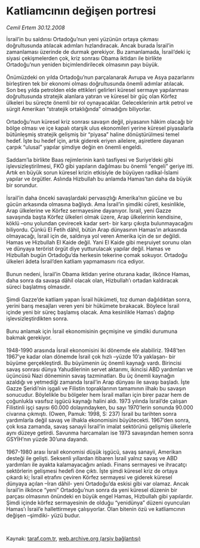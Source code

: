 # Katliamcının değişen portresi

*Cemil Ertem 30.12.2008*

<div class="taraf_structure_2col_1zq">
<div class="margen_n">



 <p>İsrail’in bu saldırısı Ortadoğu’nun yeni yüzünün ortaya çıkması doğrultusunda atılacak adımları hızlandıracak. Ancak burada İsrail’in zamanlaması üzerinde de durmak gerekiyor. Bu zamanlamada, İsrail’deki iç siyasi çekişmelerden çok, kriz sonrası Obama iktidarı ile birlikte Ortadoğu’nun yeniden biçimlendirilecek olmasının payı büyük. <br/><br/>Önümüzdeki on yılda Ortadoğu’nun parçalanarak Avrupa ve Asya pazarlarını birleştiren tek bir ekonomi olması doğrultusunda önemli adımlar atılacak. Son beş yılda petrolden elde ettikleri gelirleri küresel sermaye yapılanması doğrultusunda stratejik alanlara yatıran ve küresel bir güç olan Körfez ülkeleri bu süreçte önemli bir rol oynayacaklar. Geleceklerinin artık petrol ve sürgit Amerikan “stratejik ortaklığında” olmadığını biliyorlar. <br/><br/>Ortadoğu’nun küresel kriz sonrası savaşın değil, piyasanın hâkim olacağı bir bölge olması ve içe kapalı otarşik ulus ekonomileri yerine küresel piyasalarla bütünleşmiş stratejik gelişmiş bir “piyasa” haline dönüştürülmesi temel hedef. İşte bu hedef için, artık giderek eriyen ailelere, aşiretlere dayanan çarpık “ulusal” yapılar şimdiye değin en önemli engeldi. <br/><br/>Saddam’la birlikte Baas rejimlerinin kanlı tasfiyesi ve Suriye’deki gibi işlevsizleştirilmesi, FKÖ gibi yapıların dağılması bu önemli “engeli” geriye itti. Artık en büyük sorun küresel krizin etkisiyle de büyüyen radikal-İslami yapılar ve örgütler. Aslında Hizbullah bu anlamda Hamas’tan daha da büyük bir sorundur. <br/><br/>İsrail’in daha önceki savaşlardaki pervasızlığı Amerika’nın gücüne ve bu gücün arkasında olmasına bağlıydı. Ama İsrail’in şimdiki cüreti, kesinlikle, Arap ülkelerine ve Körfez sermayesine dayanıyor. İsrail, yeni Gazze savaşında başta Körfez ülkeleri olmak üzere, Arap ülkelerinin kendisine, köklü –onu yolundan çevirecek kadar sert- bir karşı çıkışta bulunmayacağını biliyordu. Çünkü El Fetih dâhil, bütün Arap dünyasının Hamas’ın arkasında olmayacağı, İsrail için de, saldırıya yol veren Amerika için de sır değildi. Hamas ve Hizbullah El Kaide değil. Yani El Kaide gibi meşruiyet sorunu olan ve dünyaya terörist örgüt diye yutturulacak yapılar değil. Hamas ve Hizbullah bugün Ortadoğu’da herkesin tekerine çomak sokuyor. Ortadoğu ülkeleri âdeta İsrail’den katliam yapmamasını rica ediyor. <br/><br/>Bunun nedeni, İsrail’in Obama iktidarı yerine oturana kadar, ilkönce Hamas, daha sonra da savaşa dâhil olacak olan, Hizbullah’ı ortadan kaldıracak süreci başlatmış olmasıdır. <br/><br/>Şimdi Gazze’de katliam yapan İsrail hükümeti, toz duman dağıldıktan sonra, yerini barış mesajları veren yeni bir hükümete bırakacak. Böylece İsrail içinde yeni bir süreç başlamış olacak. Ama kesinlikle Hamas’ı dağıtıp işlevsizleştirdikten sonra. <br/><br/>Bunu anlamak için İsrail ekonomisinin geçmişine ve şimdiki durumuna bakmak gerekiyor. <br/><br/>1948-1990 arasında İsrail ekonomisini iki dönemde ele alabiliriz. 1948’ten 1967’ye kadar olan dönemde İsrail çok hızlı –yüzde 10’a yaklaşan- bir büyüme gerçekleştirdi. Bu büyümenin üç önemli kaynağı vardı. Birincisi savaş sonrası dünya Yahudilerinin servet aktarımı, ikincisi ABD yardımları ve üçüncüsü Nazi döneminin savaş tazminatları. Bu üç önemli kaynağın azaldığı ve yetmediği zamanda İsrail’in Arap dünyası ile savaşı başladı. İşte Gazze Şeridi’nin işgali ve Filistin topraklarının tamamının ilhakı bu savaşın sonucudur. Böylelikle bu bölgeler hem İsrail malları için birer pazar hem de çoğunlukla vasıfsız işgücü kaynağı halini aldı. 1973 yılında İsrail’de çalışan Filistinli işçi sayısı 60.000 dolayındayken, bu sayı 1970’lerin sonunda 90.000 civarına çıkmıştı. (Owen, Pamuk: 1998, S: 237) İsrail bu tarihten sonra yardımlarla değil savaş ve ilhakla ekonomisini büyütecekti. 1967’den sonra, çok kısa zamanda, savaş sanayii İsrail’in imalat sektörünü gelişmiş ülkelerle aynı düzeye getirdi. Savunma harcamaları ise 1973 savaşından hemen sonra GSYİH’nın yüzde 30’una dayandı. <br/><br/>1967-1980 arası İsrail ekonomisi düşük işgücü, savaş sanayii, Amerikan desteği ile gelişti. Seksenli yıllardan itibaren İsrail yalnız savaş ve ABD yardımları ile ayakta kalamayacağını anladı. Finans sermayesi ve ihracatçı sektörlerin gelişmesi hedefi öne çıktı. İşte şimdi küresel kriz de ortaya çıkardı ki; İsrail etrafını çeviren Körfez sermayesi ve giderek küresel dünyaya açılan –İran dâhil- yeni Ortadoğu’da eskisi gibi var olamaz. Ancak İsrail’in ilkönce “yeni” Ortadoğu’nun sonra da yeni küresel düzenin bir parçası olmasının önündeki en büyük engel Hamas, Hizbullah gibi yapılardır. Şimdi içinde körfez sermayesinin de olduğu “yenidünya” düzeni oyuncuları Hamas’ı İsrail’e hallettirmeye çalışıyorlar. Olan bitenin özü ve katliamcının değişen –şimdiki- yüzü budur. </p>

<br/>


<div id="taraf_not">
</div>

</div>


</div>

Kaynak: [taraf.com.tr](http://taraf.com.tr:80/makale/3337.htm), [web.archive.org (arşiv bağlantısı)](http://web.archive.org/web/20090219222524/http://taraf.com.tr:80/makale/3337.htm)
